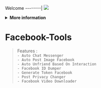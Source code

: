 Welcome
--------|
![](https://media.tenor.com/iVCiM9W7cvYAAAAd/welcome.gif)

<details>
  <summary><b>More information</b></summary>

#### ★ Social Accounts ★
<a href="https://www.facebook.com/freya.xyz"><img src="https://raw.githubusercontent.com/Dumai-991/Dumai-991/main/Image/images.png" alt="alt text" width="75" height="75"></a>
```
Terima Kasih Kepada
- Dapunta Khurayra X
Karena Telah Menjadikan Saya Sebagai Pemegang Script Ini 
```
# ✭ Facebook-Tools
### Made With ❤️ By Dapunta Khurayra X
```
Author:
- Dapunta Khurayra X
```
### ⇨  Fitur Login
```
[✯] Login Cookies   
```
### ⇨  Install Script Di Termux
```python
termux-change-repo
pkg install python git -y
git clone https://github.com/ferlyafriliyan/facebook-tools
cd facebook-tools
pip3 install -r requirements.txt
git pull
```

** JANGAN LUPA KASIH BINTANG **

** DON'T FORGET TO GIVE STARS **
</details>

# Facebook-Tools  
>Features :  
```- Auto Chat Messenger```  
```- Auto Post Image Facebook```  
```- Auto Unfriend Based On Interaction```  
```- Facebook ID Dumper```  
```- Generate Token Facebook```  
```- Post Privacy Changer```  
```- Facebook Video Downloader```
